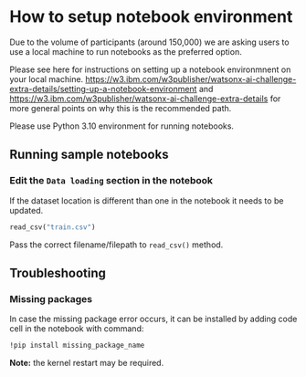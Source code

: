 # How to setup notebook environment

Due to the volume of participants (around 150,000) we are asking users to use a local machine to run notebooks as the preferred option.

Please see here for instructions on setting up a notebook environmnent on your local machine.
https://w3.ibm.com/w3publisher/watsonx-ai-challenge-extra-details/setting-up-a-notebook-environment
and 
https://w3.ibm.com/w3publisher/watsonx-ai-challenge-extra-details
for more general points on why this is the recommended path.

Please use Python 3.10 environment for running notebooks.


## Running sample notebooks

### Edit the `Data loading` section in the notebook
If the dataset location is different than one in the notebook it needs to be updated.
```python
read_csv("train.csv")
```

Pass the correct filename/filepath to `read_csv()` method.

## Troubleshooting

### Missing packages
In case the missing package error occurs, it can be installed by adding code cell in the notebook with command:
```cmd
!pip install missing_package_name
```

**Note:** the kernel restart may be required.

